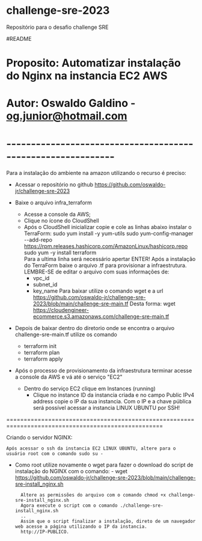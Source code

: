 # challenge-sre-2023
Repositório para o desafio challenge SRE

#README
# Proposito: Automatizar instalação do Nginx na instancia EC2 AWS
# Autor: Oswaldo Galdino - og.junior@hotmail.com
# ------------------------------------------------------------

Para a instalação do ambiente na amazon utilizando o recurso é preciso:

- Acessar o repositório no github https://github.com/oswaldo-jr/challenge-sre-2023
- Baixe o arquivo infra_terraform
	- Acesse a console da AWS;
	- Clique no ícone do CloudShell
	- Após o CloudShell inicializar copie e cole as linhas abaixo instalar o TerraForm:
	sudo yum install -y yum-utils
	sudo yum-config-manager --add-repo https://rpm.releases.hashicorp.com/AmazonLinux/hashicorp.repo
	sudo yum -y install terraform  
		Para a ultima linha será necessário apertar ENTER!
	Após a instalação do TerraForm baixe o arquivo .tf para provisionar a infraestrutura.
	LEMBRE-SE de editar o arquivo com suas informações de:
		- vpc_id
		- subnet_id
		- key_name
	Para baixar utilize o comando wget e a url https://github.com/oswaldo-jr/challenge-sre-2023/blob/main/challenge-sre-main.tf
	Desta forma: wget https://cloudengineer-ecommerce.s3.amazonaws.com/challenge-sre-main.tf
- Depois de baixar dentro do diretorio onde se encontra o arquivo challenge-sre-main.tf utilize os comando
	- terraform init
	- terraform plan
	- terraform apply
	
- Após o processo de provisionamento da infraestrutura terminar acesse a console da AWS e vá até o serviço "EC2"
	- Dentro do serviço EC2 clique em Instances (running)
		- Clique no instance ID da instancia criada e no campo Public IPv4 address copie o IP da sua instancia.
Com o IP e a chave pública será possível acessar a instancia LINUX UBUNTU por SSH!

===================================================================================================

Criando o servidor NGINX:

	Após acessar o ssh da instancia EC2 LINUX UBUNTU, altere para o usuário root com o comando sudo su -
- Como root utilize novamente o wget para fazer o download do script de instalação do NGINX com o comando:
		- wget https://github.com/oswaldo-jr/challenge-sre-2023/blob/main/challenge-sre-install_nginx.sh
		
		Altere as permissões do arquivo com o comando chmod +x challenge-sre-install_nginx.sh
		Agora execute o script com o comando ./challenge-sre-install_nginx.sh
		..
		Assim que o script finalizar a instalação, direto de um navegador web acesse a página utilizando o IP da instancia.
		http://IP-PUBLICO.

